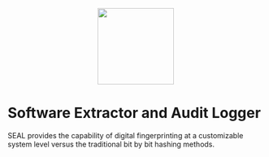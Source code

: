 <p align='center'>
  <a href='https://github.com/sealing-software'>
    <img src='https://user-images.githubusercontent.com/40064946/167260507-1d6b9d54-e9f3-4bc6-ba40-66250f5a97b9.svg' height='150'/>
  </a>
</p>

# Software Extractor and Audit Logger
SEAL provides the capability of digital fingerprinting at a customizable system level versus the traditional bit by bit hashing methods. 
